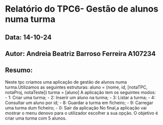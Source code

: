 # Relatório do TPC6- Gestão de alunos numa turma
## Data: 14-10-24
## Autor: Andreia Beatriz Barroso Ferreira A107234
## Resumo:
Neste tpc criamos uma aplicação de gestão de alunos numa turma.Utilizamos as seguintes estruturas:
aluno = (nome, id, [notaTPC, notaProj, notaTeste])
turma = [aluno]
A aplicação tem os seguintes modos:
    - 1: Criar uma turma;
    - 2: Inserir um aluno na turma;
    - 3: Listar a turma;
    - 4: Consultar um aluno por id;
    - 8: Guardar a turma em ficheiro;
    - 9: Carregar uma turma dum ficheiro;
    - 0: Sair da aplicação
No final,a aplicação vai mostrar o menu denovo para o utilizador escolher a sua opção.
O objetivo é criar uma turma com 5 alunos.